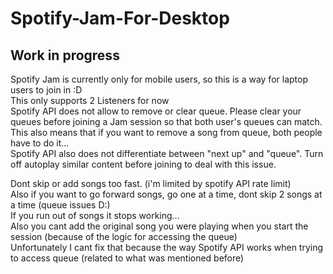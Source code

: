 # Spotify-Jam-For-Desktop

## Work in progress

Spotify Jam is currently only for mobile users, so this is a way for laptop users to join in :D<br>
This only supports 2 Listeners for now<br>
Spotify API does not allow to remove or clear queue. Please clear your queues before joining a Jam session so that both user's queues can match. This also means that if you want to remove a song from queue, both people have to do it...<br>
Spotify API also does not differentiate between "next up" and "queue". Turn off autoplay similar content before joining to deal with this issue.<br>

Dont skip or add songs too fast. (i'm limited by spotify API rate limit)<br>
Also if you want to go forward songs, go one at a time, dont skip 2 songs at a time (queue issues D:)<br>
If you run out of songs it stops working...<br>
Also you cant add the original song you were playing when you start the session (because of the logic for accessing the queue)<br>
Unfortunately I cant fix that because the way Spotify API works when trying to access queue (related to what was mentioned before)<br>

